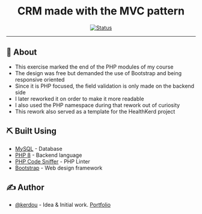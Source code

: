 **<h1 align="center">CRM made with the MVC pattern</h1>**

<div align="center">

[![Status](https://img.shields.io/badge/status-inactive-inactive.svg)]()


</div>

---

## 🧐 About <a name = "about"></a>

- This exercise marked the end of the PHP modules of my course
- The design was free but demanded the use of Bootstrap and being responsive oriented
- Since it is PHP focused, the field validation is only made on the backend side
- I later reworked it on order to make it more readable
- I also used the PHP namespace during that rework out of curiosity
- This rework also served as a template for the HealthKerd project


## ⛏️ Built Using <a name = "built_using"></a>

- [MySQL](https://www.mysql.com/) - Database
- [PHP 8](https://www.php.net/) - Backend language
- [PHP Code Sniffer](https://github.com/squizlabs/PHP_CodeSniffer) - PHP Linter
- [Bootstrap](https://getbootstrap.com/) - Web design framework


## ✍️ Author <a name = "author"></a>

- [@kerdou](https://www.linkedin.com/in/gautier-le-hir-78796515b/) - Idea & Initial work. [Portfolio](https://kerdapp.ddns.net/)
